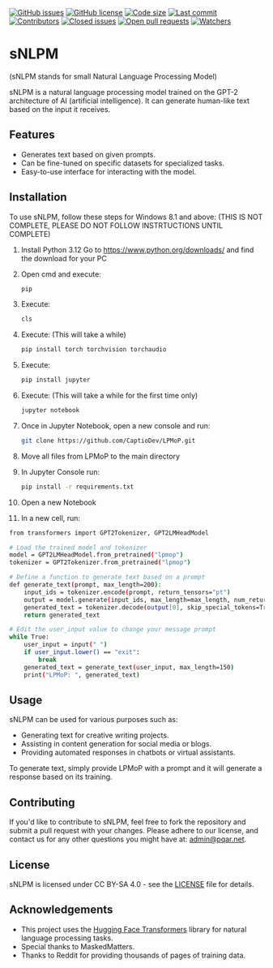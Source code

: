 [![GitHub issues](https://img.shields.io/github/issues/CaptioDev/LPMoP)](https://github.com/CaptioDev/LPMoP/issues)
[![GitHub license](https://img.shields.io/github/license/CaptioDev/LPMoP)](https://github.com/CaptioDev/LPMoP/blob/main/LICENSE)
[![Code size](https://img.shields.io/github/languages/code-size/CaptioDev/LPMoP)](https://github.com/CaptioDev/LPMoP)
[![Last commit](https://img.shields.io/github/last-commit/CaptioDev/LPMoP)](https://github.com/CaptioDev/LPMoP/commits/main)
[![Contributors](https://img.shields.io/github/contributors/CaptioDev/LPMoP)](https://github.com/CaptioDev/LPMoP/graphs/contributors)
[![Closed issues](https://img.shields.io/github/issues-closed/CaptioDev/LPMoP)](https://github.com/CaptioDev/LPMoP/issues?q=is%3Aissue+is%3Aclosed)
[![Open pull requests](https://img.shields.io/github/issues-pr/CaptioDev/LPMoP)](https://github.com/CaptioDev/LPMoP/pulls)
[![Watchers](https://img.shields.io/github/watchers/CaptioDev/LPMoP)](https://github.com/CaptioDev/LPMoP/watchers)



# sNLPM

(sNLPM stands for small Natural Language Processing Model)

sNLPM is a natural language processing model trained on the GPT-2 architecture of AI (artificial intelligence). It can generate human-like text based on the input it receives.

## Features

- Generates text based on given prompts.
- Can be fine-tuned on specific datasets for specialized tasks.
- Easy-to-use interface for interacting with the model.

## Installation

To use sNLPM, follow these steps for Windows 8.1 and above: (THIS IS NOT COMPLETE, PLEASE DO NOT FOLLOW INSTRTUCTIONS UNTIL COMPLETE)

1. Install Python 3.12
   Go to https://www.python.org/downloads/ and find the download for your PC

2. Open cmd and execute:
   ``` bash
   pip
   ```

3. Execute:
   ``` bash
   cls
   ```

4. Execute: (This will take a while)
   ``` bash
   pip install torch torchvision torchaudio
   ```

5. Execute:
   ``` bash
   pip install jupyter
   ```

6. Execute: (This will take a while for the first time only)
   ``` bash
   jupyter notebook
   ```

7. Once in Jupyter Notebook, open a new console and run:
   ``` bash
   git clone https://github.com/CaptioDev/LPMoP.git
   ```

8. Move all files from LPMoP to the main directory

9. In Jupyter Console run:
    ``` bash
    pip install -r requirements.txt
    ```

10. Open a new Notebook

11. In a new cell, run:
``` bash
from transformers import GPT2Tokenizer, GPT2LMHeadModel

# Load the trained model and tokenizer
model = GPT2LMHeadModel.from_pretrained("lpmop")
tokenizer = GPT2Tokenizer.from_pretrained("lpmop")

# Define a function to generate text based on a prompt
def generate_text(prompt, max_length=200):
    input_ids = tokenizer.encode(prompt, return_tensors="pt")
    output = model.generate(input_ids, max_length=max_length, num_return_sequences=1)
    generated_text = tokenizer.decode(output[0], skip_special_tokens=True)
    return generated_text

# Edit the user_input value to change your message prompt
while True:
    user_input = input(" ")
    if user_input.lower() == "exit":
        break
    generated_text = generate_text(user_input, max_length=150)
    print("LPMoP: ", generated_text)
```

## Usage

sNLPM can be used for various purposes such as:

- Generating text for creative writing projects.
- Assisting in content generation for social media or blogs.
- Providing automated responses in chatbots or virtual assistants.

To generate text, simply provide LPMoP with a prompt and it will generate a response based on its training.

## Contributing

If you'd like to contribute to sNLPM, feel free to fork the repository and submit a pull request with your changes. Please adhere to our license,
and contact us for any other questions you might have at: admin@pqar.net.

## License

sNLPM is licensed under CC BY-SA 4.0 - see the [LICENSE](LICENSE) file for details.

## Acknowledgements

- This project uses the [Hugging Face Transformers](https://github.com/huggingface/transformers) library for natural language processing tasks.
- Special thanks to MaskedMatters.
- Thanks to Reddit for providing thousands of pages of training data.
